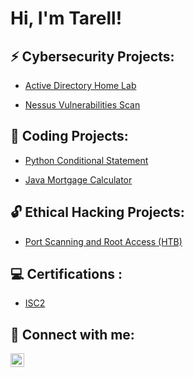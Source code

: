 <h1>Hi, I'm Tarell!

<h2>⚡ Cybersecurity Projects:</h2>

 - [Active Directory Home Lab](https://github.com/TarellKing/test-1/blob/main/README.md)
 
 - [Nessus Vulnerabilities Scan](https://github.com/TarellKing/Nessus-Vulnerabilities-scan/blob/main/README.md)
 
 <h2>💾 Coding Projects:</h2>
 
- [Python Conditional Statement](https://github.com/TarellKing/python-conditional-statements.git)
 
- [Java Mortgage Calculator](https://github.com/TarellKing/Java-Mortgage-Calculator.git) 
 
 <h2> 🔓 Ethical Hacking Projects:</h2>

 - [Port Scanning and Root Access (HTB)](https://github.com/TarellKing/-Port-Scanning-and-Root-Access.git)

 
 
<h2>💻 Certifications :</h2>

- [ISC2](https://github.com/TarellKing/Certifications/blob/main/README.md)
 

<h2> 🤳 Connect with me:</h2>


[<img align="left" alt="Tarell King | LinkedIn" width="22px" src="https://cdn.jsdelivr.net/npm/simple-icons@v3/icons/linkedin.svg" />][linkedin]



[linkedin]: https://www.linkedin.com/in/tarellking/

<!--


Here are some ideas to get you started:

- 🔭 I’m currently working on ...
- 🌱 I’m currently learning ...
- 👯 I’m looking to collaborate on ...
- 🤔 I’m looking for help with ...
- 💬 Ask me about ...
- 📫 How to reach me: ...
- 😄 Pronouns: ...
- ⚡ Fun fact: ...
-->
